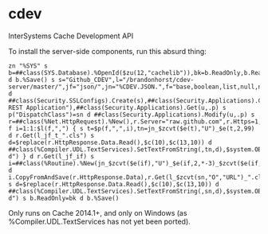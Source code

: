 cdev
====

InterSystems Cache Development API

To install the server-side components, run this absurd thing:

	zn "%SYS" s b=##class(SYS.Database).%OpenId($zu(12,"cachelib")),bk=b.ReadOnly,b.ReadOnly=0 d b.%Save() s s="Github_CDEV",l="/brandonhorst/cdev-server/master/",jf="json/",jn="%CDEV.JSON.",f="base,boolean,list,null,number,object,stream",if="includes.inc",sn="%CDEV.Server",u="/csp/sys/dev" d ##class(Security.SSLConfigs).Create(s),##class(Security.Applications).Copy("/csp/sys",u,"CDev REST Application"),##class(Security.Applications).Get(u,.p) s p("DispatchClass")=sn d ##class(Security.Applications).Modify(u,.p) s r=##class(%Net.HttpRequest).%New(),r.Server="raw.github.com",r.Https=1,r.SSLConfiguration=s f i=1:1:$l(f,",") { s t=$p(f,",",i),tn=jn_$zcvt($e(t),"U")_$e(t,2,99) d r.Get(l_jf_t_".cls") s d=$replace(r.HttpResponse.Data.Read(),$c(10),$c(13,10)) d ##class(%Compiler.UDL.TextServices).SetTextFromString(,tn,d),$system.OBJ.Compile(tn,"c-d") } d r.Get(l_jf_if) s i=##class(%Routine).%New(jn_$zcvt($e(if),"U")_$e(if,2,*-3)_$zcvt($e(if,*-2,99),"U")) d i.CopyFromAndSave(r.HttpResponse.Data),r.Get(l_$zcvt(sn,"O","URL")_".cls") s d=$replace(r.HttpResponse.Data.Read(),$c(10),$c(13,10)) d ##class(%Compiler.UDL.TextServices).SetTextFromString(,sn,d),$system.OBJ.Compile(sn,"c-d") s b.ReadOnly=bk d b.%Save()

Only runs on Cache 2014.1+, and only on Windows (as %Compiler.UDL.TextServices has not yet been ported).